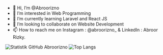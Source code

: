 - 👋 Hi, I’m @Abroorizno
- 👀 I’m interested in Web Programming
- 🌱 I’m currently learning Laravel and React JS
- 💞️ I’m looking to collaborate on Website Development
- 📫 How to reach me on Instagram : @abroorizno_ & LinkedIn : Abroor Rizky.


![Statistik GitHub Abroorizno](https://github-readme-stats.vercel.app/api?username=Abroorizno&show_icons=true&theme=radical)
![Top Langs](https://github-readme-stats.vercel.app/api/top-langs/?username=Abroorizno&layout=compact&theme=tokyonight)
<!---
Abroorizno/Abroorizno is a ✨ special ✨ repository because its `README.md` (this file) appears on your GitHub profile.
You can click the Preview link to take a look at your changes.
--->
